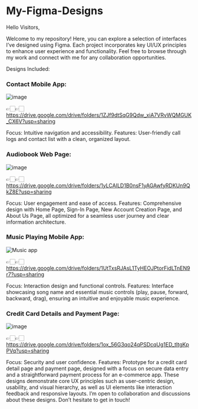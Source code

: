 # My-Figma-Designs
Hello Visitors,

Welcome to my repository! Here, you can explore a selection of interfaces I’ve designed using Figma. Each project incorporates key UI/UX principles to enhance user experience and functionality. Feel free to browse through my work and connect with me for any collaboration opportunities.

Designs Included:

### Contact Mobile App:
![image](https://github.com/user-attachments/assets/8aba2e7f-b074-4e15-ae6f-857bf0b6e050)

👉🏻👉🏻https://drive.google.com/drive/folders/1ZJf9dtSqG9Qdw_xiA7VRvWQMGUK_CX6V?usp=sharing

Focus: Intuitive navigation and accessibility.
Features: User-friendly call logs and contact list with a clean, organized layout.



### Audiobook Web Page:
![image](https://github.com/user-attachments/assets/375c4b14-bba3-44e0-acaf-ba094e24275e)

👉🏻👉🏻https://drive.google.com/drive/folders/1yLCAILD1B0nsF1yAGAwfyRDKUn9QkZ8E?usp=sharing

Focus: User engagement and ease of access.
Features: Comprehensive design with Home Page, Sign-In Page, New Account Creation Page, and About Us Page, all optimized for a seamless user journey and clear information architecture.



### Music Playing Mobile App:
![Music app](https://github.com/user-attachments/assets/f67ecc46-51fe-4ac3-8dd1-5e083ddf767d)

👉🏻👉🏻https://drive.google.com/drive/folders/1UtTxsRJAsL1TyHEOJPtorFidLTnEN9r7?usp=sharing

Focus: Interaction design and functional controls.
Features: Interface showcasing song name and essential music controls (play, pause, forward, backward, drag), ensuring an intuitive and enjoyable music experience.


### Credit Card Details and Payment Page:
![image](https://github.com/user-attachments/assets/147f77b1-abd5-40df-9337-37180f4c8639)

👉🏻👉🏻 https://drive.google.com/drive/folders/1ox_56G3qo24qPSDcqUg1ED_tItgKpPVq?usp=sharing

Focus: Security and user confidence.
Features: Prototype for a credit card detail page and payment page, designed with a focus on secure data entry and a straightforward payment process for an e-commerce app.
These designs demonstrate core UX principles such as user-centric design, usability, and visual hierarchy, as well as UI elements like interaction feedback and responsive layouts. I’m open to collaboration and discussions about these designs. Don’t hesitate to get in touch!

